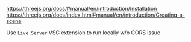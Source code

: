 https://threejs.org/docs/#manual/en/introduction/Installation
https://threejs.org/docs/index.html#manual/en/introduction/Creating-a-scene


Use `Live Server` VSC extension to run locally w/o CORS issue
